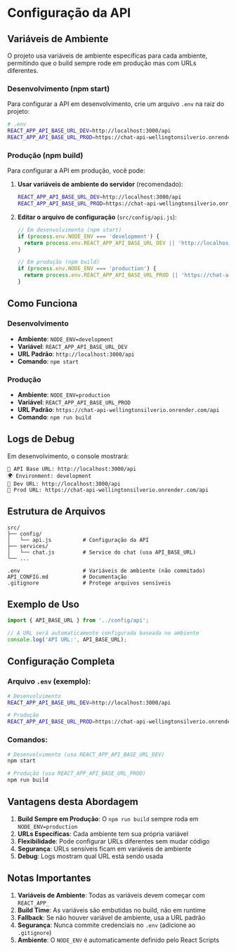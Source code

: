 # Configuração da API

## Variáveis de Ambiente

O projeto usa variáveis de ambiente específicas para cada ambiente, permitindo que o build sempre rode em produção mas com URLs diferentes.

### Desenvolvimento (npm start)

Para configurar a API em desenvolvimento, crie um arquivo `.env` na raiz do projeto:

```bash
# .env
REACT_APP_API_BASE_URL_DEV=http://localhost:3000/api
REACT_APP_API_BASE_URL_PROD=https://chat-api-wellingtonsilverio.onrender.com/api
```

### Produção (npm build)

Para configurar a API em produção, você pode:

1. **Usar variáveis de ambiente do servidor** (recomendado):
   ```bash
   REACT_APP_API_BASE_URL_DEV=http://localhost:3000/api
   REACT_APP_API_BASE_URL_PROD=https://chat-api-wellingtonsilverio.onrender.com/api
   ```

2. **Editar o arquivo de configuração** (`src/config/api.js`):
   ```javascript
   // Em desenvolvimento (npm start)
   if (process.env.NODE_ENV === 'development') {
     return process.env.REACT_APP_API_BASE_URL_DEV || 'http://localhost:3000/api';
   }
   
   // Em produção (npm build)
   if (process.env.NODE_ENV === 'production') {
     return process.env.REACT_APP_API_BASE_URL_PROD || 'https://chat-api-wellingtonsilverio.onrender.com/api';
   }
   ```

## Como Funciona

### Desenvolvimento
- **Ambiente**: `NODE_ENV=development`
- **Variável**: `REACT_APP_API_BASE_URL_DEV`
- **URL Padrão**: `http://localhost:3000/api`
- **Comando**: `npm start`

### Produção
- **Ambiente**: `NODE_ENV=production`
- **Variável**: `REACT_APP_API_BASE_URL_PROD`
- **URL Padrão**: `https://chat-api-wellingtonsilverio.onrender.com/api`
- **Comando**: `npm run build`

## Logs de Debug

Em desenvolvimento, o console mostrará:
```
🔧 API Base URL: http://localhost:3000/api
🌍 Environment: development
🔗 Dev URL: http://localhost:3000/api
🚀 Prod URL: https://chat-api-wellingtonsilverio.onrender.com/api
```

## Estrutura de Arquivos

```
src/
├── config/
│   └── api.js          # Configuração da API
├── services/
│   └── chat.js         # Service do chat (usa API_BASE_URL)
└── ...

.env                    # Variáveis de ambiente (não commitado)
API_CONFIG.md           # Documentação
.gitignore              # Protege arquivos sensíveis
```

## Exemplo de Uso

```javascript
import { API_BASE_URL } from '../config/api';

// A URL será automaticamente configurada baseada no ambiente
console.log('API URL:', API_BASE_URL);
```

## Configuração Completa

### Arquivo `.env` (exemplo):
```bash
# Desenvolvimento
REACT_APP_API_BASE_URL_DEV=http://localhost:3000/api

# Produção
REACT_APP_API_BASE_URL_PROD=https://chat-api-wellingtonsilverio.onrender.com/api
```

### Comandos:
```bash
# Desenvolvimento (usa REACT_APP_API_BASE_URL_DEV)
npm start

# Produção (usa REACT_APP_API_BASE_URL_PROD)
npm run build
```

## Vantagens desta Abordagem

1. **Build Sempre em Produção**: O `npm run build` sempre roda em `NODE_ENV=production`
2. **URLs Específicas**: Cada ambiente tem sua própria variável
3. **Flexibilidade**: Pode configurar URLs diferentes sem mudar código
4. **Segurança**: URLs sensíveis ficam em variáveis de ambiente
5. **Debug**: Logs mostram qual URL está sendo usada

## Notas Importantes

1. **Variáveis de Ambiente**: Todas as variáveis devem começar com `REACT_APP_`
2. **Build Time**: As variáveis são embutidas no build, não em runtime
3. **Fallback**: Se não houver variável de ambiente, usa a URL padrão
4. **Segurança**: Nunca commite credenciais no `.env` (adicione ao `.gitignore`)
5. **Ambiente**: O `NODE_ENV` é automaticamente definido pelo React Scripts 